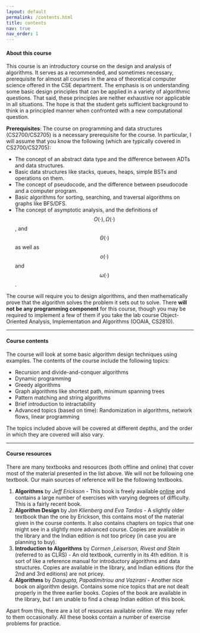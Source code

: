 ```yaml
---
layout: default
permalink: /contents.html
title: contents
nav: true
nav_order: 1
---
```

#### **About this course**

This course is an introductory course on the design and analysis of algorithms. It serves as a recommended, and sometimes necessary, prerequisite for almost all courses in the area of theoretical computer science offered in the CSE department. The emphasis is on understanding some basic design principles that can be applied in a variety of algorithmic questions. That said, these principles are neither exhaustive nor applicable in all situations. The hope is that the student gets sufficient background to think in a principled manner when confronted with a new computational question.

**Prerequisites**: The course on programming and data structures (CS2700/CS2705) is a necessary prerequisite for the course. In particular, I will assume that you know the following (which are typically covered in CS2700/CS2705):
- The concept of an abstract data type and the difference between ADTs and data structures.
- Basic data structures like stacks, queues, heaps, simple BSTs and operations on them.
- The concept of pseudocode, and the difference between pseudocode and a computer program.
- Basic algorithms for sorting, searching, and traversal algorithms on graphs like BFS/DFS.
- The concept of asymptotic analysis, and the definitions of $$O(\cdot), \Omega(\cdot)$$, and $$\Theta(\cdot)$$ as well as $$o(\cdot)$$ and $$\omega(\cdot)$$.

The course will require you to design algorithms, and then mathematically prove that the algorithm solves the problem it sets out to solve. There **will not be any programming component** for this course, though you may be required to implement a few of them if you take the lab course Object-Oriented Analysis, Implementation and Algorithms (OOAIA, CS2810).

---

#### **Course contents**

The course will look at some basic  algorithm design techniques using examples. The contents of the course include the following topics:
- Recursion and divide-and-conquer algorithms
- Dynamic programming
- Greedy algorithms
- Graph algorithms like shortest path, minimum spanning trees
- Pattern matching and string algorithms
- Brief introduction to intractability
- Advanced topics (based on time): Randomization in algorithms, network flows, linear programming

The topics included above will be covered at different depths, and the order in which they are covered will also vary.

---

#### **Course resources**

There are many textbooks and resources (both offline and online) that cover most of the material presented in the list above. We will not be following one textbook. Our main sources of reference will be the following textbooks.

1. **Algorithms** by *Jeff Erickson* - This book is freely available [online](http://jeffe.cs.illinois.edu/teaching/algorithms/) and contains a large number of exercises with varying degrees of difficulty. This is a fairly recent book.
2. **Algorithm Design** by *Jon Klienberg and Eva Tardos* - A slightly older textbook than the one by Erickson, this contains most of the material given in the course contents. It also contains chapters on topics that one might see in a slightly more advanced course. Copies are available in the library and the Indian edition is not too pricey (in case you are planning to buy).
3. **Introduction to Algorithms** by *Cormen ,Leiserson, Rivest and Stein* (referred to as CLRS) - An old textbook, currently in its 4th edition. It is sort of like a reference manual for introductory algorithms and data structures. Copies are available in the library, and Indian editions (for the 2nd and 3rd editions) are not pricey.
4. **Algorithms** by *Dasgupta, Papadimitriou and Vazirani* - Another nice book on algorithm design. Contains some nice topics that are not dealt properly in the three earlier books. Copies of the book are available in the library, but I am unable to find a cheap Indian edition of this book.

Apart from this, there are a lot of resources available online. We may refer to them occasionally. All these books contain a number of exercise problems for practice.
